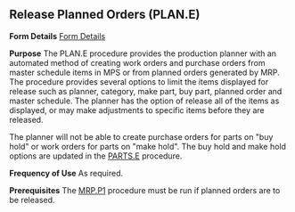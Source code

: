 ## Release Planned Orders (PLAN.E)
<PageHeader />

**Form Details**
[Form Details](../PLAN-E-1/README.md)

**Purpose**
The PLAN.E procedure provides the production planner with an automated method
of creating work orders and purchase orders from master schedule items in MPS
or from planned orders generated by MRP. The procedure provides several
options to limit the items displayed for release such as planner, category,
make part, buy part, planned order and master schedule. The planner has the
option of release all of the items as displayed, or may make adjustments to
specific items before they are released.

The planner will not be able to create purchase orders for parts on "buy hold"
or work orders for parts on "make hold". The buy hold and make hold options
are updated in the [PARTS.E](../PARTS-E/README.md) procedure.

**Frequency of Use**
As required.

**Prerequisites**
The [MRP.P1](../MRP-P1/README.md) procedure must be run if planned orders are to be
released.

<badge text= "Version 8.10.57 " vertical="middle" />

<PageFooter />
